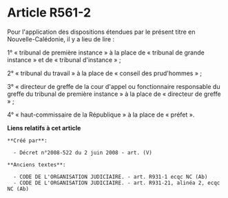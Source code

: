 # Article R561-2

Pour l'application des dispositions étendues par le présent titre en Nouvelle-Calédonie, il y a lieu de lire :

1° « tribunal de première instance » à la place de « tribunal de grande instance » et de « tribunal d'instance » ;

2° « tribunal du travail » à la place de « conseil des prud'hommes » ;

3° « directeur de greffe de la cour d'appel ou fonctionnaire responsable du greffe du tribunal de première instance » à la
place de « directeur de greffe » ;

4° « haut-commissaire de la République » à la place de « préfet ».

**Liens relatifs à cet article**

	**Créé par**:

	  - Décret n°2008-522 du 2 juin 2008 - art. (V)

	**Anciens textes**:

	  - CODE DE L'ORGANISATION JUDICIAIRE. - art. R931-1 ecqc NC (Ab)
	  - CODE DE L'ORGANISATION JUDICIAIRE. - art. R931-21, alinéa 2, ecqc NC (Ab)

